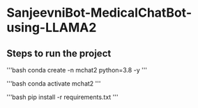 # SanjeevniBot-MedicalChatBot-using-LLAMA2

## Steps to run the project

'''bash
conda create -n mchat2 python=3.8 -y
'''

'''bash
conda activate mchat2
'''

'''bash
pip install -r requirements.txt
'''

